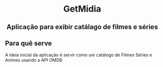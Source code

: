 <h1 align="center"> GetMidia </h1>
<h2 align="center"> Aplicação para exibir catálago de filmes e séries </h2>

<h2> Para quê serve </h2>
<p> A ideia inicial da aplicação é servir como um catálogo de Filmes Séries e Animes usando a API OMDB</p>
